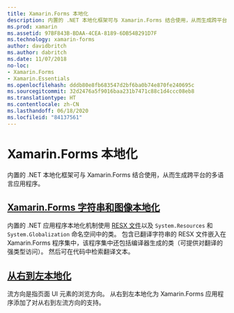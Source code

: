 ```yaml
---
title: Xamarin.Forms 本地化
description: 内置的 .NET 本地化框架可与 Xamarin.Forms 结合使用，从而生成跨平台的多语言应用程序。 文本和图像均可本地化，且应用程序支持从右到左的流方向。
ms.prod: xamarin
ms.assetid: 97BF843B-BDAA-4CEA-8189-6DB54B291D7F
ms.technology: xamarin-forms
author: davidbritch
ms.author: dabritch
ms.date: 11/07/2018
no-loc:
- Xamarin.Forms
- Xamarin.Essentials
ms.openlocfilehash: dddb80e8fb683547d2bf6ba0b74e870fe240695c
ms.sourcegitcommit: 32d2476a5f9016baa231b7471c88c1d4ccc08eb8
ms.translationtype: HT
ms.contentlocale: zh-CN
ms.lasthandoff: 06/18/2020
ms.locfileid: "84137561"
---
```

# <a name="xamarinforms-localization"></a>Xamarin.Forms 本地化

内置的 .NET 本地化框架可与 Xamarin.Forms 结合使用，从而生成跨平台的多语言应用程序。

## <a name="xamarinforms-string-and-image-localizationtextmd"></a>[Xamarin.Forms 字符串和图像本地化](text.md)

内置的 .NET 应用程序本地化机制使用 [RESX 文件](https://docs.microsoft.com/dotnet/framework/resources/creating-resource-files-for-desktop-apps#resources-in-resx-files)以及 `System.Resources` 和 `System.Globalization` 命名空间中的类。 包含已翻译字符串的 RESX 文件嵌入在 Xamarin.Forms 程序集中，该程序集中还包括编译器生成的类（可提供对翻译的强类型访问）。 然后可在代码中检索翻译文本。

## <a name="right-to-left-localization"></a>[从右到左本地化](right-to-left.md)

流方向是指页面 UI 元素的浏览方向。 从右到左本地化为 Xamarin.Forms 应用程序添加了对从右到左流方向的支持。
